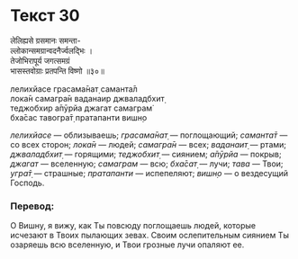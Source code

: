 # Текст 30

लेलिह्यसे ग्रसमानः समन्ता-  
ल्लोकान्समग्रान्वदनैर्ज्वलद्भिः ।  
तेजोभिरापूर्य जगत्समग्रं  
भासस्तवोग्राः प्रतपन्ति विष्णो ॥३०॥

лелихйасе грасама̄нат̣ саманта̄л  
лока̄н самагра̄н ваданаир джваладбхит̣  
теджобхир а̄пӯрйа джагат самаграм̇  
бха̄сас тавогра̄т̣ пратапанти вишн̣о

_лелихйасе_ — облизываешь; _грасама̄нат̣_ — поглощающий; _саманта̄т_ — со всех сторон; _лока̄н_ — людей; _самагра̄н_ — всех; _ваданаит̣_ — ртами; _джваладбхит̣_ — горящими; _теджобхит̣_ — сиянием; _а̄пӯрйа_ — покрыв; _джагат_ — вселенную; _самаграм_ — всю; _бха̄сат̣_ — лучи; _тава_ — Твои; _угра̄т̣_ — страшные; _пратапанти_ — испепеляют; _вишн̣о_ — о вездесущий Господь.

### Перевод:

О Вишну, я вижу, как Ты повсюду поглощаешь людей, которые исчезают в Твоих пылающих зевах. Своим ослепительным сиянием Ты озаряешь всю вселенную, и Твои грозные лучи опаляют ее.